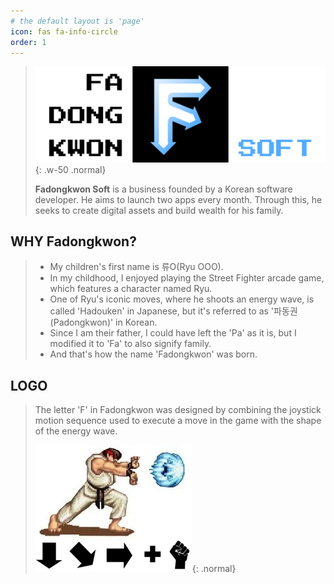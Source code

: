 ```yaml
---
# the default layout is 'page'
icon: fas fa-info-circle
order: 1
---
```


> ![Desktop View](/assets/img/about/Logo_w_text_3.png){: .w-50 .normal}
> 
> **Fadongkwon Soft** is a business founded by a Korean software developer. He aims to launch two apps every month. Through this, he seeks to create digital assets and build wealth for his family.

## WHY Fadongkwon?
> - My children's first name is 류O(Ryu OOO).
> - In my childhood, I enjoyed playing the Street Fighter arcade game, which features a character named Ryu.
> - One of Ryu's iconic moves, where he shoots an energy wave, is called 'Hadouken' in Japanese, but it's referred to as '파동권(Padongkwon)' in Korean.
> - Since I am their father, I could have left the 'Pa' as it is, but I modified it to 'Fa' to also signify family.
> - And that's how the name 'Fadongkwon' was born.

## LOGO
> The letter 'F' in Fadongkwon was designed by combining the joystick motion sequence used to execute a move in the game with the shape of the energy wave.
> 
> ![Desktop View](/assets/img/about/streetfighter.png){: .normal}
